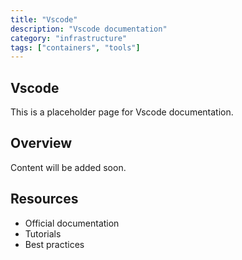 ```yaml
---
title: "Vscode"
description: "Vscode documentation"
category: "infrastructure"
tags: ["containers", "tools"]
---
```


## Vscode

This is a placeholder page for Vscode documentation.

## Overview

Content will be added soon.

## Resources

- Official documentation
- Tutorials
- Best practices
